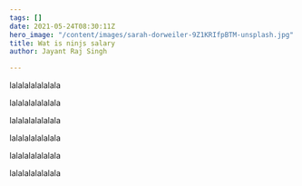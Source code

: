```yaml
---
tags: []
date: 2021-05-24T08:30:11Z
hero_image: "/content/images/sarah-dorweiler-9Z1KRIfpBTM-unsplash.jpg"
title: Wat is ninjs salary
author: Jayant Raj Singh

---
```

lalalalalalalala

lalalalalalalala

lalalalalalalala

lalalalalalalala

lalalalalalalala

lalalalalalalala